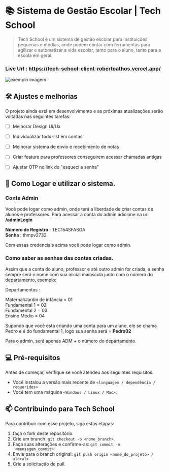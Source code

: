 #  📚 Sistema de Gestão Escolar | Tech School

> Tech School é um sistema de gestão escolar para instituições pequenas e médias, onde podem contar com ferramentas para agilizar e automatizar a vida escolar, tanto para o aluno, tanto para a escola em geral.

### Live Url : https://tech-school-client-robertoathos.vercel.app/

<img src="https://user-images.githubusercontent.com/94712001/192067905-e3ae7224-515a-4ef9-b91a-68301830f056.png" alt="exemplo imagem">


## 🛠️ Ajustes e melhorias

O projeto ainda está em desenvolvimento e as próximas atualizações serão voltadas nas seguintes tarefas:

- [ ] Melhorar Design Ui/Ux
- [ ] Individualizar todo-list em contas
- [ ] Melhorar sistema de envio e recebimento de notas
- [ ] Criar feature para professores conseguirem acessar chamadas antigas
- [ ] Ajustar OTP no link do "esqueci a senha"


## 👥 Como Logar e utilizar o sistema.
### Conta Admin
Você pode logar como admin, onde terá a liberdade de criar contas de alunos e professores. Para acessar a conta do admin adicione na url **/adminLogin**


**Número de Registro** : TEC154SFASGA <br>
**Senha** : thmpv2732

Com essas credenciais acima você pode logar como admin.

### Como saber as senhas das contas criadas.

Assim que a conta do aluno, professor e até outro admin for criada, a senha sempre será o nome com sua inicial maiúscula junto com o número do departamento, exemplo:

Departamentos : <br>

Maternal/Jardin de infância = 01 <br>
Fundamental 1 = 02 <br> 
Fundamental 2 = 03 <br>
Ensino Médio = 04 <br>

Supondo que você está criando uma conta para um aluno, ele se chama Pedro e é do fundamental 1, logo sua senha será = **Pedro02** <br>

Para o admin, será apenas ADM + o número do departamento.




## 💻 Pré-requisitos

Antes de começar, verifique se você atendeu aos seguintes requisitos:
* Você instalou a versão mais recente de `<linguagem / dependência / requeridos>`
* Você tem uma máquina `<Windows / Linux / Mac>`.




## 📫 Contribuindo para Tech School
Para contribuir com esse projeto, siga estas etapas:

1. faça o fork deste repositório.
2. Crie um branch: `git checkout -b <nome_branch>`.
3. Faça suas alterações e confirme-as: `git commit -m '<mensagem_commit>'`
4. Envie para o branch original: `git push origin <nome_do_projeto> / <local>`
5. Crie a solicitação de pull.




